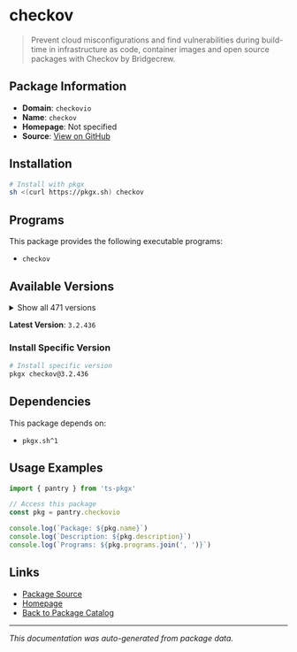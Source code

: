 # checkov

> Prevent cloud misconfigurations and find vulnerabilities during build-time in infrastructure as code, container images and open source packages with Checkov by Bridgecrew.

## Package Information

- **Domain**: `checkovio`
- **Name**: `checkov`
- **Homepage**: Not specified
- **Source**: [View on GitHub](https://github.com/pkgxdev/pantry/tree/main/projects/checkov.io/package.yml)

## Installation

```bash
# Install with pkgx
sh <(curl https://pkgx.sh) checkov
```

## Programs

This package provides the following executable programs:

- `checkov`

## Available Versions

<details>
<summary>Show all 471 versions</summary>

- `3.2.436`, `3.2.435`, `3.2.434`, `3.2.433`, `3.2.432`
- `3.2.431`, `3.2.430`, `3.2.429`, `3.2.428`, `3.2.427`
- `3.2.426`, `3.2.425`, `3.2.424`, `3.2.423`, `3.2.422`
- `3.2.421`, `3.2.420`, `3.2.419`, `3.2.418`, `3.2.417`
- `3.2.416`, `3.2.415`, `3.2.414`, `3.2.413`, `3.2.412`
- `3.2.411`, `3.2.410`, `3.2.409`, `3.2.408`, `3.2.407`
- `3.2.406`, `3.2.405`, `3.2.404`, `3.2.403`, `3.2.402`
- `3.2.401`, `3.2.400`, `3.2.399`, `3.2.398`, `3.2.397`
- `3.2.396`, `3.2.395`, `3.2.394`, `3.2.393`, `3.2.392`
- `3.2.391`, `3.2.390`, `3.2.389`, `3.2.388`, `3.2.387`
- `3.2.386`, `3.2.385`, `3.2.384`, `3.2.383`, `3.2.382`
- `3.2.381`, `3.2.380`, `3.2.379`, `3.2.378`, `3.2.377`
- `3.2.376`, `3.2.374`, `3.2.373`, `3.2.372`, `3.2.370`
- `3.2.369`, `3.2.368`, `3.2.367`, `3.2.366`, `3.2.365`
- `3.2.364`, `3.2.363`, `3.2.362`, `3.2.361`, `3.2.360`
- `3.2.359`, `3.2.358`, `3.2.357`, `3.2.356`, `3.2.355`
- `3.2.354`, `3.2.353`, `3.2.352`, `3.2.351`, `3.2.350`
- `3.2.349`, `3.2.348`, `3.2.347`, `3.2.346`, `3.2.345`
- `3.2.344`, `3.2.343`, `3.2.342`, `3.2.341`, `3.2.340`
- `3.2.339`, `3.2.337`, `3.2.336`, `3.2.335`, `3.2.334`
- `3.2.333`, `3.2.332`, `3.2.331`, `3.2.330`, `3.2.329`
- `3.2.328`, `3.2.327`, `3.2.326`, `3.2.325`, `3.2.324`
- `3.2.322`, `3.2.321`, `3.2.320`, `3.2.319`, `3.2.318`
- `3.2.317`, `3.2.316`, `3.2.315`, `3.2.314`, `3.2.313`
- `3.2.312`, `3.2.311`, `3.2.310`, `3.2.309`, `3.2.308`
- `3.2.307`, `3.2.306`, `3.2.305`, `3.2.304`, `3.2.303`
- `3.2.302`, `3.2.301`, `3.2.300`, `3.2.299`, `3.2.298`
- `3.2.297`, `3.2.296`, `3.2.295`, `3.2.294`, `3.2.293`
- `3.2.292`, `3.2.291`, `3.2.290`, `3.2.289`, `3.2.288`
- `3.2.287`, `3.2.286`, `3.2.285`, `3.2.284`, `3.2.283`
- `3.2.282`, `3.2.281`, `3.2.280`, `3.2.279`, `3.2.278`
- `3.2.277`, `3.2.276`, `3.2.275`, `3.2.274`, `3.2.273`
- `3.2.272`, `3.2.271`, `3.2.270`, `3.2.269`, `3.2.268`
- `3.2.267`, `3.2.266`, `3.2.265`, `3.2.264`, `3.2.263`
- `3.2.262`, `3.2.261`, `3.2.260`, `3.2.259`, `3.2.258`
- `3.2.257`, `3.2.256`, `3.2.255`, `3.2.254`, `3.2.253`
- `3.2.252`, `3.2.251`, `3.2.250`, `3.2.249`, `3.2.248`
- `3.2.247`, `3.2.246`, `3.2.245`, `3.2.244`, `3.2.243`
- `3.2.242`, `3.2.241`, `3.2.240`, `3.2.239`, `3.2.238`
- `3.2.237`, `3.2.236`, `3.2.235`, `3.2.234`, `3.2.233`
- `3.2.232`, `3.2.231`, `3.2.230`, `3.2.229`, `3.2.228`
- `3.2.227`, `3.2.226`, `3.2.225`, `3.2.224`, `3.2.223`
- `3.2.222`, `3.2.221`, `3.2.220`, `3.2.219`, `3.2.218`
- `3.2.217`, `3.2.216`, `3.2.215`, `3.2.214`, `3.2.213`
- `3.2.212`, `3.2.211`, `3.2.210`, `3.2.209`, `3.2.208`
- `3.2.207`, `3.2.206`, `3.2.205`, `3.2.204`, `3.2.203`
- `3.2.202`, `3.2.201`, `3.2.200`, `3.2.199`, `3.2.198`
- `3.2.197`, `3.2.196`, `3.2.195`, `3.2.194`, `3.2.193`
- `3.2.192`, `3.2.191`, `3.2.190`, `3.2.189`, `3.2.188`
- `3.2.187`, `3.2.186`, `3.2.185`, `3.2.184`, `3.2.183`
- `3.2.182`, `3.2.181`, `3.2.180`, `3.2.179`, `3.2.178`
- `3.2.177`, `3.2.176`, `3.2.175`, `3.2.174`, `3.2.173`
- `3.2.172`, `3.2.171`, `3.2.170`, `3.2.169`, `3.2.168`
- `3.2.167`, `3.2.166`, `3.2.165`, `3.2.164`, `3.2.163`
- `3.2.162`, `3.2.161`, `3.2.160`, `3.2.159`, `3.2.158`
- `3.2.157`, `3.2.156`, `3.2.155`, `3.2.154`, `3.2.153`
- `3.2.152`, `3.2.151`, `3.2.150`, `3.2.149`, `3.2.148`
- `3.2.147`, `3.2.146`, `3.2.145`, `3.2.144`, `3.2.143`
- `3.2.141`, `3.2.140`, `3.2.139`, `3.2.138`, `3.2.137`
- `3.2.136`, `3.2.135`, `3.2.134`, `3.2.133`, `3.2.132`
- `3.2.131`, `3.2.130`, `3.2.129`, `3.2.128`, `3.2.127`
- `3.2.126`, `3.2.125`, `3.2.124`, `3.2.123`, `3.2.122`
- `3.2.120`, `3.2.116`, `3.2.115`, `3.2.114`, `3.2.113`
- `3.2.112`, `3.2.111`, `3.2.110`, `3.2.109`, `3.2.108`
- `3.2.107`, `3.2.106`, `3.2.105`, `3.2.104`, `3.2.103`
- `3.2.102`, `3.2.101`, `3.2.100`, `3.2.99`, `3.2.98`
- `3.2.97`, `3.2.96`, `3.2.95`, `3.2.94`, `3.2.93`
- `3.2.92`, `3.2.91`, `3.2.90`, `3.2.89`, `3.2.88`
- `3.2.87`, `3.2.86`, `3.2.85`, `3.2.84`, `3.2.83`
- `3.2.82`, `3.2.81`, `3.2.80`, `3.2.79`, `3.2.78`
- `3.2.77`, `3.2.76`, `3.2.75`, `3.2.74`, `3.2.73`
- `3.2.72`, `3.2.71`, `3.2.70`, `3.2.69`, `3.2.68`
- `3.2.67`, `3.2.66`, `3.2.65`, `3.2.64`, `3.2.63`
- `3.2.62`, `3.2.61`, `3.2.60`, `3.2.59`, `3.2.58`
- `3.2.57`, `3.2.56`, `3.2.55`, `3.2.54`, `3.2.53`
- `3.2.52`, `3.2.51`, `3.2.50`, `3.2.49`, `3.2.48`
- `3.2.47`, `3.2.46`, `3.2.45`, `3.2.44`, `3.2.43`
- `3.2.42`, `3.2.41`, `3.2.40`, `3.2.39`, `3.2.38`
- `3.2.37`, `3.2.36`, `3.2.35`, `3.2.34`, `3.2.33`
- `3.2.32`, `3.2.31`, `3.2.30`, `3.2.29`, `3.2.28`
- `3.2.27`, `3.2.26`, `3.2.25`, `3.2.24`, `3.2.23`
- `3.2.22`, `3.2.21`, `3.2.20`, `3.2.19`, `3.2.18`
- `3.2.17`, `3.2.16`, `3.2.15`, `3.2.14`, `3.2.13`
- `3.2.12`, `3.2.11`, `3.2.10`, `3.2.9`, `3.2.8`
- `3.2.7`, `3.2.6`, `3.2.5`, `3.2.4`, `3.2.3`
- `3.2.2`, `3.2.1`, `3.2.0`, `3.1.72`, `3.1.71`
- `3.1.70`, `3.1.69`, `3.1.68`, `3.1.67`, `3.1.66`
- `3.1.65`, `3.1.64`, `3.1.63`, `3.1.62`, `3.1.61`
- `3.1.60`, `3.1.59`, `3.1.58`, `3.1.57`, `3.1.56`
- `3.1.55`, `3.1.54`, `3.1.53`, `3.1.52`, `3.1.51`
- `3.1.50`, `3.1.49`, `3.1.48`, `3.1.47`, `3.1.46`
- `3.1.45`, `3.1.44`, `3.1.43`, `3.1.42`, `3.1.41`
- `3.1.40`, `3.1.39`, `3.1.38`, `3.1.37`, `3.1.36`
- `3.1.35`, `3.1.34`, `3.1.33`, `3.1.32`, `3.1.31`
- `3.1.30`

</details>

**Latest Version**: `3.2.436`

### Install Specific Version

```bash
# Install specific version
pkgx checkov@3.2.436
```

## Dependencies

This package depends on:

- `pkgx.sh^1`

## Usage Examples

```typescript
import { pantry } from 'ts-pkgx'

// Access this package
const pkg = pantry.checkovio

console.log(`Package: ${pkg.name}`)
console.log(`Description: ${pkg.description}`)
console.log(`Programs: ${pkg.programs.join(', ')}`)
```

## Links

- [Package Source](https://github.com/pkgxdev/pantry/tree/main/projects/checkov.io/package.yml)
- [Homepage](#)
- [Back to Package Catalog](../package-catalog.md)

---

*This documentation was auto-generated from package data.*
